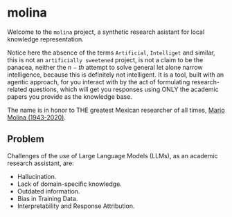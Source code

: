 # molina

Welcome to the `molina` project, a synthetic research asistant for local knowledge representation.

Notice here the absence of the terms `Artificial`, `Intelliget` and similar, this is not an `artificially sweetened` project, is not a claim to be the panacea, neither the $n-th$ attempt to solve general let alone narrow intelligence, because this is definitely not intelligent. It is a tool, built with an agentic approach, for you interact with by the act of formulating research-related questions, which will get you responses using ONLY the academic papers you provide as the knowledge base.

The name is in honor to THE greatest Mexican researcher of all times, [Mario Molina (1943-2020)](https://es.wikipedia.org/wiki/Mario_Molina_(químico)).

## Problem

Challenges of the use of Large Language Models (LLMs), as an academic research assistant, are:  

- Hallucination.
- Lack of domain-specific knowledge.
- Outdated information.
- Bias in Training Data.
- Interpretability and Response Attribution.

